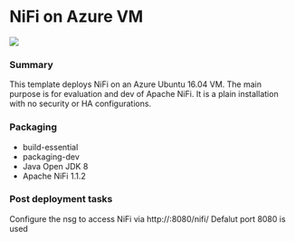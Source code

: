 # NiFi on Azure VM



<a href="https://portal.azure.com/#create/Microsoft.Template/uri/https%3A%2F%2Fraw.githubusercontent.com%2Fhau-mal%2FBigData%2Fmaster%2Fnifi%2Fvm-template%2Fazuredeploy.json" target="_blank">
    <img src="http://azuredeploy.net/deploybutton.png"/>
</a>



### Summary
This template deploys NiFi on an Azure Ubuntu 16.04 VM. The main purpose is for evaluation and dev of Apache NiFi. It is a plain installation with no security or HA configurations.

### Packaging
* build-essential
* packaging-dev
* Java Open JDK 8
* Apache NiFi 1.1.2

### Post deployment tasks
Configure the nsg to access NiFi via http://<ipaddress>:8080/nifi/
Defalut port 8080 is used
